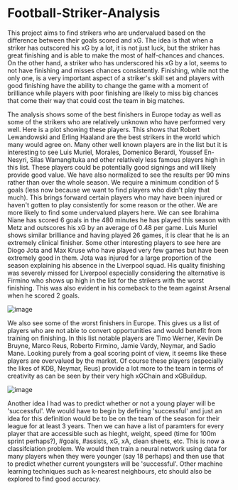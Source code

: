 # Football-Striker-Analysis

This project aims to find strikers who are undervalued based on the difference between their goals scored and xG. The idea is that when a striker has outscored his xG by a lot, it is not just luck, but the striker has great finishing and is able to make the most of half-chances and chances. On the other hand, a striker who has underscored his xG by a lot, seems to not have finishing and misses chances consistently. Finishing, while not the only one, is a very important aspect of a striker's skill set and players with good finishing have the ability to change the game with a moment of brilliance while players with poor finishing are likely to miss big chances that come their way that could cost the team in big matches.

The analysis shows some of the best finishers in Europe today as well as some of the strikers who are relatively unknown who have performed very well. Here is a plot showing these players. This shows that Robert Lewandowski and Erling Haaland are the best strikers in the world which many would agree on. Many other well known players are in the list but it is interesting to see Luis Muriel, Morales, Domenico Berardi, Youssef En-Nesyri, Silas Wamangituka and other relatively less famous players high in this list. These players could be potentially good signings and will likely provide good value.
We have also normalized to see the results per 90 mins rather than over the whole season. We require a minimum condition of 5 goals (less now because we want to find players who didn't play that much). This brings forward certain players who may have been injured or haven't gotten to play consistently for some reason or the other. We are more likely to find some undervalued players here. We can see Ibrahima Niane has scored 6 goals in the 480 minutes he has played this season with Metz and outscores his xG by an average of 0.48 per game. Luis Muriel shows similar brilliance and having played 26 games, it is clear that he is an extremely clinical finisher. Some other interesting players to see here are Diogo Jota and Max Kruse who have played very few games but have been extremely good in them. Jota was injured for a large proportion of the season explaining his absence in the Liverpool squad. His quality finishing was severely missed for Liverpool especially considering the alternative is Firmino who shows up high in the list for the strikers with the worst finishing. This was also evident in his comeback to the team against Arsenal when he scored 2 goals.

![image](https://user-images.githubusercontent.com/73134788/113755169-ebb4ec00-9707-11eb-9a02-52b564079f61.png)

We also see some of the worst finishers in Europe. This gives us a list of players who are not able to convert opportunities and would benefit from training on finishing. In this list notable players are Timo Werner, Kevin De Bruyne, Marco Reus, Roberto Firmino, Jamie Vardy, Neymar, and Sadio Mane. Looking purely from a goal scoring point of view, it seems like these players are overvalued by the market. Of course these players (especially the likes of KDB, Neymar, Reus) provide a lot more to the team in terms of creativity as can be seen by their very high xGChain and xGBuildup.

![image](https://user-images.githubusercontent.com/73134788/113755149-e5267480-9707-11eb-8c14-73f2e85589d1.png)

Another idea I had was to predict whether or not a young player will be 'successful'. We would have to begin by defining 'successful' and just an idea for this definition would be to be on the team of the season for their league for at least 3 years. Then we can have a list of paramters for every player that are accessible such as hieght, weight, speed (time for 100m sprint perhaps?), #goals, #assists, xG, xA, clean sheets, etc. This is now a classifciation problem. We would then train a neural network using data for many players when they were younger (say 18 perhaps) and then use that to predict whether current youngsters will be 'successful'. Other machine learning techniques such as k-nearest neighbours, etc should also be explored to find good accuracy.
